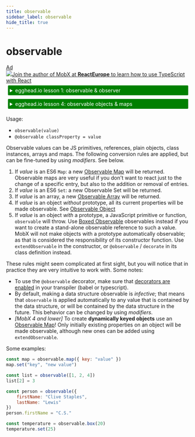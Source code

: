 ```yaml
---
title: observable
sidebar_label: observable
hide_title: true
---
```


# observable

<div id='codefund'></div><div class="re_2020"><a class="re_2020_link" href="https://www.react-europe.org/#slot-2149-workshop-typescript-for-react-and-graphql-devs-with-michel-weststrate" target="_blank" rel="sponsored noopener"><div><div class="re_2020_ad" >Ad</div></div><img src="/img/reacteurope.svg"><span>Join the author of MobX at <b>ReactEurope</b> to learn how to use <span class="link">TypeScript with React</span></span></a></div>

<details>
    <summary style="color: white; background:green;padding:5px;margin:5px;border-radius:2px">egghead.io lesson 1: observable & observer</summary>
    <br>
    <div style="padding:5px;">
        <iframe style="border: none;" width=760 height=427  src="https://egghead.io/lessons/javascript-sync-the-ui-with-the-app-state-using-mobx-observable-and-observer-in-react/embed" ></iframe>
    </div>
    <a style="font-style: italic;" href="https://egghead.io/lessons/javascript-sync-the-ui-with-the-app-state-using-mobx-observable-and-observer-in-react">Hosted on egghead.io</a>
</details>

<details>
    <summary style="color: white; background:green;padding:5px;margin:5px;border-radius:2px">egghead.io lesson 4: observable objects & maps</summary>
    <br>
    <div style="padding:5px;">
        <iframe style="border: none;" width=760 height=427  src="https://egghead.io/lessons/react-use-observable-objects-arrays-and-maps-to-store-state-in-mobx/embed" ></iframe>
    </div>
    <a style="font-style:italic;padding:5px;margin:5px;"  href="https://egghead.io/lessons/react-use-observable-objects-arrays-and-maps-to-store-state-in-mobx">Hosted on egghead.io</a>
</details>

Usage:

-   `observable(value)`
-   `@observable classProperty = value`

Observable values can be JS primitives, references, plain objects, class
instances, arrays and maps. The following conversion rules are applied, but can
be fine-tuned by using _modifiers_. See below.

1. If _value_ is an ES6 `Map`: a new [Observable Map](map.md) will be returned.
   Observable maps are very useful if you don't want to react just to the change
   of a specific entry, but also to the addition or removal of entries.
1. If _value_ is an ES6 `Set`: a new Observable Set will be returned.
1. If _value_ is an array, a new [Observable Array](array.md) will be returned.
1. If _value_ is an object _without_ prototype, all its current properties will
   be made observable. See [Observable Object](object.md)
1. If _value_ is an object _with_ a prototype, a JavaScript primitive or
   function, `observable` will throw. Use [Boxed Observable](boxed.md)
   observables instead if you want to create a stand-alone observable reference
   to such a value. MobX will not make objects with a prototype automatically
   observable; as that is considered the responsibility of its constructor
   function. Use `extendObservable` in the constructor, or `@observable` /
   `decorate` in its class definition instead.

These rules might seem complicated at first sight, but you will notice that in
practice they are very intuitive to work with. Some notes:

-   To use the `@observable` decorator, make sure that
    [decorators are enabled](observable-decorator.md) in your transpiler (babel
    or typescript).
-   By default, making a data structure observable is _infective_; that means
    that `observable` is applied automatically to any value that is contained by
    the data structure, or will be contained by the data structure in the
    future. This behavior can be changed by using _modifiers_.
-   _[MobX 4 and lower]_ To create **dynamically keyed objects** use an
    [Observable Map](map.md)! Only initially existing properties on an object
    will be made observable, although new ones can be added using
    `extendObservable`.

Some examples:

```javascript
const map = observable.map({ key: "value" })
map.set("key", "new value")

const list = observable([1, 2, 4])
list[2] = 3

const person = observable({
    firstName: "Clive Staples",
    lastName: "Lewis"
})
person.firstName = "C.S."

const temperature = observable.box(20)
temperature.set(25)
```
